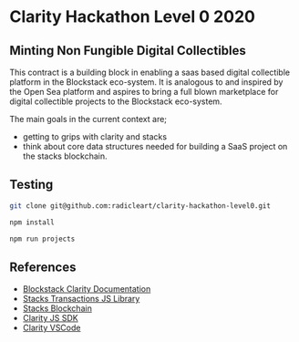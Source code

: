 # Clarity Hackathon Level 0 2020

## Minting Non Fungible Digital Collectibles

This contract is a building block in enabling a saas based digital collectible platform in the
Blockstack eco-system. It is analogous to and inspired by the Open Sea platform and aspires to
bring a full blown marketplace for digital collectible projects to the Blockstack eco-system.

The main goals in the current context are;

* getting to grips with clarity and stacks
* think about core data structures needed for building a SaaS project on the stacks blockchain.

## Testing

```bash
git clone git@github.com:radicleart/clarity-hackathon-level0.git

npm install

npm run projects
```

## References

* [Blockstack Clarity Documentation](https://docs.blockstack.org/core/smart/rpc-api.html)
* [Stacks Transactions JS Library](https://github.com/blockstack/stacks-transactions-js)
* [Stacks Blockchain](https://github.com/blockstack/stacks-blockchain)
* [Clarity JS SDK](https://github.com/blockstack/clarity-js-sdk)
* [Clarity VSCode](https://github.com/blockstack/clarity-vscode)